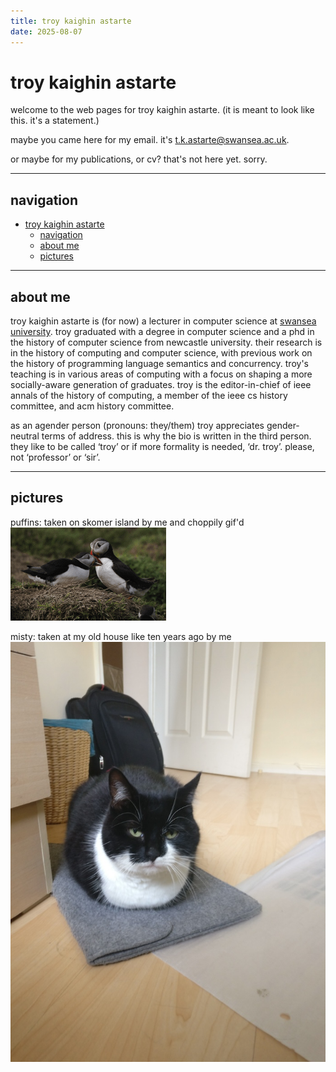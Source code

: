 ```yaml
---
title: troy kaighin astarte
date: 2025-08-07
---
```

# troy kaighin astarte

welcome to the web pages for troy kaighin astarte. (it is meant to look like this. it's a statement.)

maybe you came here for my email. it's <t.k.astarte@swansea.ac.uk>. 

or maybe for my publications, or cv? that's not here yet. sorry.

---

## navigation

- [troy kaighin astarte](#troy-kaighin-astarte)
  - [navigation](#navigation)
  - [about me](#about-me)
  - [pictures](#pictures)

---

## about me

troy kaighin astarte is (for now) a lecturer in computer science at [swansea university](https://www.swansea.ac.uk/staff/t.k.astarte/). troy graduated with a degree in computer science and a phd in the history of computer science from newcastle university. their research is in the history of computing and computer science, with previous work on the history of programming language semantics and concurrency. troy's teaching is in various areas of computing with a focus on shaping a more socially-aware generation of graduates. troy is the editor-in-chief of ieee annals of the history of computing, a member of the ieee cs history committee, and acm history committee.

as an agender person (pronouns: they/them) troy appreciates gender-neutral terms of address. this is why the bio is written in the third person. they like to be called ‘troy’ or if more formality is needed, ‘dr. troy’. please, not ‘professor’ or ‘sir’.

---

## pictures

puffins: taken on skomer island by me and choppily gif'd\
![two puffins preening each other](res/img/puffins.gif)

misty: taken at my old house like ten years ago by me\
![it's my cat misty](res/img/Misty_loafing_around.jpeg)